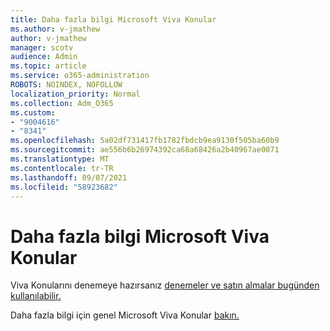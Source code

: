 ```yaml
---
title: Daha fazla bilgi Microsoft Viva Konular
ms.author: v-jmathew
author: v-jmathew
manager: scotv
audience: Admin
ms.topic: article
ms.service: o365-administration
ROBOTS: NOINDEX, NOFOLLOW
localization_priority: Normal
ms.collection: Adm_O365
ms.custom:
- "9004616"
- "8341"
ms.openlocfilehash: 5a02df731417fb1782fbdcb9ea9130f505ba60b9
ms.sourcegitcommit: ae556b6b26974392ca68a68426a2b40967ae0071
ms.translationtype: MT
ms.contentlocale: tr-TR
ms.lasthandoff: 09/07/2021
ms.locfileid: "58923682"
---
```

# <a name="learn-more-about-microsoft-viva-topics"></a>Daha fazla bilgi Microsoft Viva Konular

Viva Konularını denemeye hazırsanız [denemeler ve satın almalar bugünden kullanılabilir.](https://aka.ms/BuyVivaTopics) 

Daha fazla bilgi için genel Microsoft Viva Konular [bakın.](https://docs.microsoft.com/microsoft-365/knowledge/topic-experiences-overview) 
